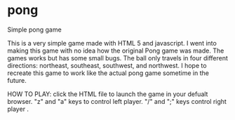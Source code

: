 # pong
Simple pong game

This is a very simple game made with HTML 5 and javascript. I went into making this game with no idea how the original Pong game was made. The games works but has some small bugs. The ball only travels in four different directions: northeast, southeast, southwest, and northwest. I hope to recreate this game to work like the actual pong game sometime in the future.

HOW TO PLAY:
click the HTML file to launch the game in your defualt browser.
"z" and "a" keys to control left player.
"/" and ";" keys control right player .
